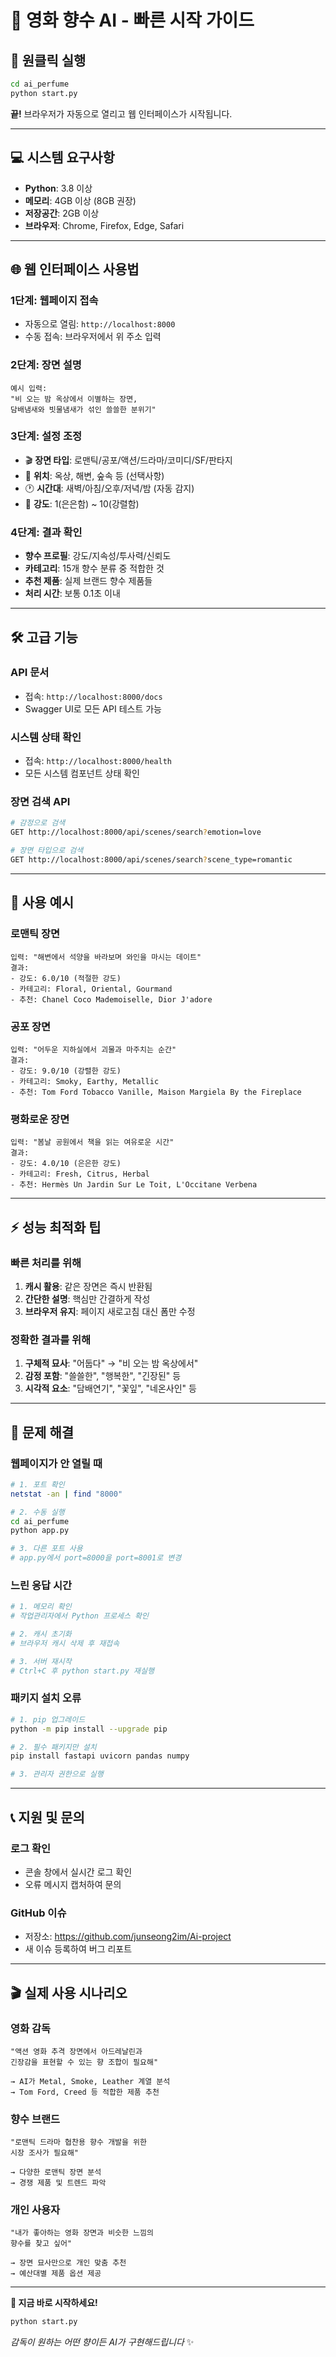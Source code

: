 # 🚀 영화 향수 AI - 빠른 시작 가이드

## 🎯 **원클릭 실행**

```bash
cd ai_perfume
python start.py
```

**끝!** 브라우저가 자동으로 열리고 웹 인터페이스가 시작됩니다.

---

## 💻 **시스템 요구사항**

- **Python**: 3.8 이상
- **메모리**: 4GB 이상 (8GB 권장)
- **저장공간**: 2GB 이상
- **브라우저**: Chrome, Firefox, Edge, Safari

---

## 🌐 **웹 인터페이스 사용법**

### **1단계: 웹페이지 접속**
- 자동으로 열림: `http://localhost:8000`
- 수동 접속: 브라우저에서 위 주소 입력

### **2단계: 장면 설명**
```
예시 입력:
"비 오는 밤 옥상에서 이별하는 장면, 
담배냄새와 빗물냄새가 섞인 쓸쓸한 분위기"
```

### **3단계: 설정 조정**
- 🎬 **장면 타입**: 로맨틱/공포/액션/드라마/코미디/SF/판타지
- 📍 **위치**: 옥상, 해변, 숲속 등 (선택사항)
- 🕐 **시간대**: 새벽/아침/오후/저녁/밤 (자동 감지)
- 💪 **강도**: 1(은은함) ~ 10(강렬함)

### **4단계: 결과 확인**
- **향수 프로필**: 강도/지속성/투사력/신뢰도
- **카테고리**: 15개 향수 분류 중 적합한 것
- **추천 제품**: 실제 브랜드 향수 제품들
- **처리 시간**: 보통 0.1초 이내

---

## 🛠️ **고급 기능**

### **API 문서**
- 접속: `http://localhost:8000/docs`
- Swagger UI로 모든 API 테스트 가능

### **시스템 상태 확인**
- 접속: `http://localhost:8000/health`
- 모든 시스템 컴포넌트 상태 확인

### **장면 검색 API**
```bash
# 감정으로 검색
GET http://localhost:8000/api/scenes/search?emotion=love

# 장면 타입으로 검색
GET http://localhost:8000/api/scenes/search?scene_type=romantic
```

---

## 🎨 **사용 예시**

### **로맨틱 장면**
```
입력: "해변에서 석양을 바라보며 와인을 마시는 데이트"
결과: 
- 강도: 6.0/10 (적절한 강도)
- 카테고리: Floral, Oriental, Gourmand
- 추천: Chanel Coco Mademoiselle, Dior J'adore
```

### **공포 장면**
```
입력: "어두운 지하실에서 괴물과 마주치는 순간"
결과:
- 강도: 9.0/10 (강렬한 강도)  
- 카테고리: Smoky, Earthy, Metallic
- 추천: Tom Ford Tobacco Vanille, Maison Margiela By the Fireplace
```

### **평화로운 장면**
```
입력: "봄날 공원에서 책을 읽는 여유로운 시간"
결과:
- 강도: 4.0/10 (은은한 강도)
- 카테고리: Fresh, Citrus, Herbal  
- 추천: Hermès Un Jardin Sur Le Toit, L'Occitane Verbena
```

---

## ⚡ **성능 최적화 팁**

### **빠른 처리를 위해**
1. **캐시 활용**: 같은 장면은 즉시 반환됨
2. **간단한 설명**: 핵심만 간결하게 작성
3. **브라우저 유지**: 페이지 새로고침 대신 폼만 수정

### **정확한 결과를 위해**
1. **구체적 묘사**: "어둡다" → "비 오는 밤 옥상에서"
2. **감정 포함**: "쓸쓸한", "행복한", "긴장된" 등
3. **시각적 요소**: "담배연기", "꽃잎", "네온사인" 등

---

## 🐛 **문제 해결**

### **웹페이지가 안 열릴 때**
```bash
# 1. 포트 확인
netstat -an | find "8000"

# 2. 수동 실행  
cd ai_perfume
python app.py

# 3. 다른 포트 사용
# app.py에서 port=8000을 port=8001로 변경
```

### **느린 응답 시간**
```bash
# 1. 메모리 확인
# 작업관리자에서 Python 프로세스 확인

# 2. 캐시 초기화
# 브라우저 캐시 삭제 후 재접속

# 3. 서버 재시작
# Ctrl+C 후 python start.py 재실행
```

### **패키지 설치 오류**
```bash
# 1. pip 업그레이드
python -m pip install --upgrade pip

# 2. 필수 패키지만 설치
pip install fastapi uvicorn pandas numpy

# 3. 관리자 권한으로 실행
```

---

## 📞 **지원 및 문의**

### **로그 확인**
- 콘솔 창에서 실시간 로그 확인
- 오류 메시지 캡처하여 문의

### **GitHub 이슈**
- 저장소: https://github.com/junseong2im/Ai-project
- 새 이슈 등록하여 버그 리포트

---

## 🎬 **실제 사용 시나리오**

### **영화 감독**
```
"액션 영화 추격 장면에서 아드레날린과 
긴장감을 표현할 수 있는 향 조합이 필요해"

→ AI가 Metal, Smoke, Leather 계열 분석
→ Tom Ford, Creed 등 적합한 제품 추천
```

### **향수 브랜드**
```
"로맨틱 드라마 협찬용 향수 개발을 위한 
시장 조사가 필요해"

→ 다양한 로맨틱 장면 분석
→ 경쟁 제품 및 트렌드 파악
```

### **개인 사용자**
```
"내가 좋아하는 영화 장면과 비슷한 느낌의 
향수를 찾고 싶어"

→ 장면 묘사만으로 개인 맞춤 추천
→ 예산대별 제품 옵션 제공
```

---

**🚀 지금 바로 시작하세요!**
```bash
python start.py
```

*감독이 원하는 어떤 향이든 AI가 구현해드립니다* ✨
